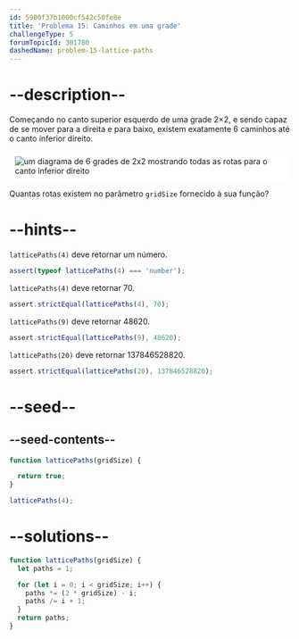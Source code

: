 ```yaml
---
id: 5900f37b1000cf542c50fe8e
title: 'Problema 15: Caminhos em uma grade'
challengeType: 5
forumTopicId: 301780
dashedName: problem-15-lattice-paths
---
```


# --description--

Começando no canto superior esquerdo de uma grade 2×2, e sendo capaz de se mover para a direita e para baixo, existem exatamente 6 caminhos até o canto inferior direito.

<img class="img-responsive center-block" alt="um diagrama de 6 grades de 2x2 mostrando todas as rotas para o canto inferior direito" src="https://cdn-media-1.freecodecamp.org/project-euler/1Atixoj.gif" style="background-color: white; padding: 10px;" />

Quantas rotas existem no parâmetro `gridSize` fornecido à sua função?

# --hints--

`latticePaths(4)` deve retornar um número.

```js
assert(typeof latticePaths(4) === 'number');
```

`latticePaths(4)` deve retornar 70.

```js
assert.strictEqual(latticePaths(4), 70);
```

`latticePaths(9)` deve retornar 48620.

```js
assert.strictEqual(latticePaths(9), 48620);
```

`latticePaths(20)` deve retornar 137846528820.

```js
assert.strictEqual(latticePaths(20), 137846528820);
```

# --seed--

## --seed-contents--

```js
function latticePaths(gridSize) {

  return true;
}

latticePaths(4);
```

# --solutions--

```js
function latticePaths(gridSize) {
  let paths = 1;

  for (let i = 0; i < gridSize; i++) {
    paths *= (2 * gridSize) - i;
    paths /= i + 1;
  }
  return paths;
}
```
